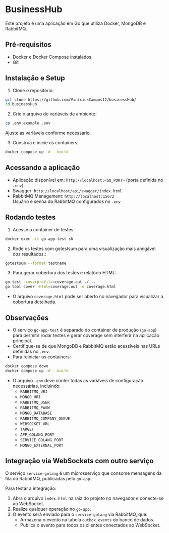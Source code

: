 # BusinessHub

Este projeto é uma aplicação em Go que utiliza Docker, MongoDB e RabbitMQ.

## Pré-requisitos

- Docker e Docker Compose instalados
- Git

## Instalação e Setup

1. Clone o repositório:  
```bash
git clone https://github.com/ViniciusCampos12/businessHub/
cd businessHub
```

2. Crie o arquivo de variáveis de ambiente:  
```bash
cp .env.example .env
```
Ajuste as variáveis conforme necessário.

3. Construa e inicie os containers:  
```bash
docker compose up -d --build
```

## Acessando a aplicação

- Aplicação disponível em: `http://localhost:<GO_PORT>` (porta definida no `.env`)
- Swagger: `http://localhost/api/swagger/index.html`
- RabbitMQ Management: `http://localhost:15672`  
Usuário e senha do RabbitMQ configurados no `.env`

## Rodando testes

1. Acesse o container de testes:  
```bash
docker exec -it go-app-test sh
```

2. Rode os testes com gotestsum para uma visualização mais amigável dos resultados.:  
```bash
gotestsum --format testname
```

3. Para gerar cobertura dos testes e relatório HTML:  
```bash
go test -coverprofile=coverage.out ./...
go tool cover -html=coverage.out -o coverage.html
```

- O arquivo `coverage.html` pode ser aberto no navegador para visualizar a cobertura detalhada.

## Observações

- O serviço `go-app-test` é separado do container de produção (`go-app`) para permitir rodar testes e gerar coverage sem interferir na aplicação principal.  
- Certifique-se de que MongoDB e RabbitMQ estão acessíveis nas URLs definidas no `.env`.  
- Para reiniciar os containers:  
```bash
docker compose down
docker compose up -d --build
```

- O arquivo `.env` deve conter todas as variáveis de configuração necessárias, incluindo:  
  - `RABBITMQ_URI`  
  - `MONGO_URI`  
  - `RABBITMQ_USER`  
  - `RABBITMQ_PASW`  
  - `MONGO_DATABASE`  
  - `RABBITMQ_COMPANY_QUEUE`  
  - `WEBSOCKET_URL`
  - `TARGET`
  - `APP_GOLANG_PORT`
  - `SERVICE_GOLANG_PORT`
  - `MONGO_EXTERNAL_PORT`

## Integração via WebSockets com outro serviço

O serviço `service-golang` é um microsserviço que consome mensagens da fila do RabbitMQ, publicadas pelo `go-app`.

Para testar a integração:

1. Abra o arquivo `index.html` na raiz do projeto no navegador e conecte-se ao WebSocket.
2. Realize qualquer operação no `go-app`.
3. O evento será enviado para o `service-golang` via RabbitMQ, que:
   - Armazena o evento na tabela `outbox_events` do banco de dados.
   - Publica o evento para todos os clientes conectados ao WebSocket.
